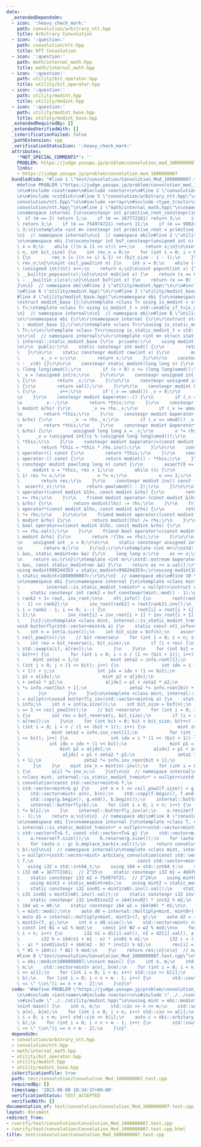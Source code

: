 ```yaml
---
data:
  _extendedDependsOn:
  - icon: ':heavy_check_mark:'
    path: convolution/arbitrary_ntt.hpp
    title: Arbitrary Convolution
  - icon: ':question:'
    path: convolution/ntt.hpp
    title: NTT Convolution
  - icon: ':question:'
    path: math/internal_math.hpp
    title: math/internal_math.hpp
  - icon: ':question:'
    path: utility/bit_operator.hpp
    title: utility/bit_operator.hpp
  - icon: ':question:'
    path: utility/modint.hpp
    title: utility/modint.hpp
  - icon: ':question:'
    path: utility/modint_base.hpp
    title: utility/modint_base.hpp
  _extendedRequiredBy: []
  _extendedVerifiedWith: []
  _isVerificationFailed: false
  _pathExtension: cpp
  _verificationStatusIcon: ':heavy_check_mark:'
  attributes:
    '*NOT_SPECIAL_COMMENTS*': ''
    PROBLEM: https://judge.yosupo.jp/problem/convolution_mod_1000000007
    links:
    - https://judge.yosupo.jp/problem/convolution_mod_1000000007
  bundledCode: "#line 1 \"test/convolution/Convolution_Mod_1000000007.test.cpp\"\n\
    #define PROBLEM \"https://judge.yosupo.jp/problem/convolution_mod_1000000007\"\
    \n\n#include <iostream>\n#include <vector>\n\n#line 2 \"convolution/arbitrary_ntt.hpp\"\
    \n\n#include <cstdint>\n#line 5 \"convolution/arbitrary_ntt.hpp\"\n\n#line 2 \"\
    convolution/ntt.hpp\"\n\n#include <array>\n#include <type_traits>\n#line 6 \"\
    convolution/ntt.hpp\"\n\n#line 2 \"math/internal_math.hpp\"\n\nnamespace ebi {\n\
    \nnamespace internal {\n\nconstexpr int primitive_root_constexpr(int m) {\n  \
    \  if (m == 2) return 1;\n    if (m == 167772161) return 3;\n    if (m == 469762049)\
    \ return 3;\n    if (m == 754974721) return 11;\n    if (m == 998244353) return\
    \ 3;\n}\ntemplate <int m> constexpr int primitive_root = primitive_root_constexpr(m);\n\
    \n}  // namespace internal\n\n}  // namespace ebi\n#line 2 \"utility/bit_operator.hpp\"\
    \n\nnamespace ebi {\n\nconstexpr int bsf_constexpr(unsigned int n) {\n    int\
    \ x = 0;\n    while (!(n & (1 << x))) x++;\n    return x;\n}\n\nint bit_reverse(int\
    \ n, int bit_size) {\n    int rev_n = 0;\n    for (int i = 0; i < bit_size; i++)\
    \ {\n        rev_n |= ((n >> i) & 1) << (bit_size - i - 1);\n    }\n    return\
    \ rev_n;\n}\n\nint ceil_pow2(int n) {\n    int x = 0;\n    while ((1U << x) <\
    \ (unsigned int)(n)) x++;\n    return x;\n}\n\nint popcnt(int x) {\n    return\
    \ __builtin_popcount(x);\n}\n\nint msb(int x) {\n    return (x == 0) ? -1 : 31\
    \ - __builtin_clz(x);\n}\n\nint bsf(int x) {\n    return (x == 0) ? -1 : __builtin_ctz(x);\n\
    }\n\n}  // namespace ebi\n#line 2 \"utility/modint.hpp\"\n\r\n#include <cassert>\r\
    \n#line 6 \"utility/modint.hpp\"\n\r\n#line 2 \"utility/modint_base.hpp\"\n\n\
    #line 4 \"utility/modint_base.hpp\"\n\nnamespace ebi {\n\nnamespace internal {\n\
    \nstruct modint_base {};\n\ntemplate <class T> using is_modint = std::is_base_of<modint_base,\
    \ T>;\ntemplate <class T> using is_modint_t = std::enable_if_t<is_modint<T>::value>;\n\
    \n}  // namespace internal\n\n}  // namespace ebi\n#line 8 \"utility/modint.hpp\"\
    \n\r\nnamespace ebi {\r\n\r\nnamespace internal {\r\n\r\nstruct static_modint_base\
    \ : modint_base {};\r\n\r\ntemplate <class T>\r\nusing is_static_modint = std::is_base_of<internal::static_modint_base,\
    \ T>;\r\n\r\ntemplate <class T>\r\nusing is_static_modint_t = std::enable_if_t<is_static_modint<T>::value>;\r\
    \n\r\n}  // namespace internal\r\n\r\ntemplate <int m> struct static_modint :\
    \ internal::static_modint_base {\r\n  private:\r\n    using modint = static_modint;\r\
    \n\r\n  public:\r\n    static constexpr int mod() {\r\n        return m;\r\n \
    \   }\r\n\r\n    static constexpr modint raw(int v) {\r\n        modint x;\r\n\
    \        x._v = v;\r\n        return x;\r\n    }\r\n\r\n    constexpr static_modint()\
    \ : _v(0) {}\r\n\r\n    constexpr static_modint(long long v) {\r\n        v %=\
    \ (long long)umod();\r\n        if (v < 0) v += (long long)umod();\r\n       \
    \ _v = (unsigned int)v;\r\n    }\r\n\r\n    constexpr unsigned int val() const\
    \ {\r\n        return _v;\r\n    }\r\n\r\n    constexpr unsigned int value() const\
    \ {\r\n        return val();\r\n    }\r\n\r\n    constexpr modint &operator++()\
    \ {\r\n        _v++;\r\n        if (_v == umod()) _v = 0;\r\n        return *this;\r\
    \n    }\r\n    constexpr modint &operator--() {\r\n        if (_v == 0) _v = umod();\r\
    \n        _v--;\r\n        return *this;\r\n    }\r\n    constexpr modint &operator+=(const\
    \ modint &rhs) {\r\n        _v += rhs._v;\r\n        if (_v >= umod()) _v -= umod();\r\
    \n        return *this;\r\n    }\r\n    constexpr modint &operator-=(const modint\
    \ &rhs) {\r\n        _v -= rhs._v;\r\n        if (_v >= umod()) _v += umod();\r\
    \n        return *this;\r\n    }\r\n    constexpr modint &operator*=(const modint\
    \ &rhs) {\r\n        unsigned long long x = _v;\r\n        x *= rhs._v;\r\n  \
    \      _v = (unsigned int)(x % (unsigned long long)umod());\r\n        return\
    \ *this;\r\n    }\r\n    constexpr modint &operator/=(const modint &rhs) {\r\n\
    \        return *this = *this * rhs.inv();\r\n    }\r\n\r\n    constexpr modint\
    \ operator+() const {\r\n        return *this;\r\n    }\r\n    constexpr modint\
    \ operator-() const {\r\n        return modint() - *this;\r\n    }\r\n\r\n   \
    \ constexpr modint pow(long long n) const {\r\n        assert(0 <= n);\r\n   \
    \     modint x = *this, res = 1;\r\n        while (n) {\r\n            if (n &\
    \ 1) res *= x;\r\n            x *= x;\r\n            n >>= 1;\r\n        }\r\n\
    \        return res;\r\n    }\r\n    constexpr modint inv() const {\r\n      \
    \  assert(_v);\r\n        return pow(umod() - 2);\r\n    }\r\n\r\n    friend modint\
    \ operator+(const modint &lhs, const modint &rhs) {\r\n        return modint(lhs)\
    \ += rhs;\r\n    }\r\n    friend modint operator-(const modint &lhs, const modint\
    \ &rhs) {\r\n        return modint(lhs) -= rhs;\r\n    }\r\n    friend modint\
    \ operator*(const modint &lhs, const modint &rhs) {\r\n        return modint(lhs)\
    \ *= rhs;\r\n    }\r\n\r\n    friend modint operator/(const modint &lhs, const\
    \ modint &rhs) {\r\n        return modint(lhs) /= rhs;\r\n    }\r\n    friend\
    \ bool operator==(const modint &lhs, const modint &rhs) {\r\n        return lhs.val()\
    \ == rhs.val();\r\n    }\r\n    friend bool operator!=(const modint &lhs, const\
    \ modint &rhs) {\r\n        return !(lhs == rhs);\r\n    }\r\n\r\n  private:\r\
    \n    unsigned int _v = 0;\r\n\r\n    static constexpr unsigned int umod() {\r\
    \n        return m;\r\n    }\r\n};\r\n\r\ntemplate <int m>\r\nstd::istream &operator>>(std::istream\
    \ &os, static_modint<m> &a) {\r\n    long long x;\r\n    os >> x;\r\n    a = x;\r\
    \n    return os;\r\n}\r\ntemplate <int m>\r\nstd::ostream &operator<<(std::ostream\
    \ &os, const static_modint<m> &a) {\r\n    return os << a.val();\r\n}\r\n\r\n\
    using modint998244353 = static_modint<998244353>;\r\nusing modint1000000007 =\
    \ static_modint<1000000007>;\r\n\r\n}  // namespace ebi\n#line 10 \"convolution/ntt.hpp\"\
    \n\nnamespace ebi {\n\nnamespace internal {\n\ntemplate <class mint, int g = internal::primitive_root<mint::mod()>,\n\
    \          internal::is_static_modint_t<mint>* = nullptr>\nstruct ntt_info {\n\
    \    static constexpr int rank2 = bsf_constexpr(mint::mod() - 1);\n\n    std::array<mint,\
    \ rank2 + 1> root, inv_root;\n\n    ntt_info() {\n        root[rank2] = mint(g).pow((mint::mod()\
    \ - 1) >> rank2);\n        inv_root[rank2] = root[rank2].inv();\n        for (int\
    \ i = rank2 - 1; i >= 0; i--) {\n            root[i] = root[i + 1] * root[i +\
    \ 1];\n            inv_root[i] = inv_root[i + 1] * inv_root[i + 1];\n        }\n\
    \    }\n};\n\ntemplate <class mint, internal::is_static_modint_t<mint>* = nullptr>\n\
    void butterfly(std::vector<mint>& a) {\n    static const ntt_info<mint> info;\n\
    \    int n = int(a.size());\n    int bit_size = bsf(n);\n    assert(n == 1 <<\
    \ ceil_pow2(n));\n    // bit reverse\n    for (int i = 0; i < n; i++) {\n    \
    \    int rev = bit_reverse(i, bit_size);\n        if (i < rev) {\n           \
    \ std::swap(a[i], a[rev]);\n        }\n    }\n\n    for (int bit = 0; bit < bit_size;\
    \ bit++) {\n        for (int i = 0; i < n / (1 << (bit + 1)); i++) {\n       \
    \     mint zeta1 = 1;\n            mint zeta2 = info.root[1];\n            for\
    \ (int j = 0; j < (1 << bit); j++) {\n                int idx = i * (1 << (bit\
    \ + 1)) + j;\n                int jdx = idx + (1 << bit);\n                mint\
    \ p1 = a[idx];\n                mint p2 = a[jdx];\n                a[idx] = p1\
    \ + zeta1 * p2;\n                a[jdx] = p1 + zeta2 * p2;\n                zeta1\
    \ *= info.root[bit + 1];\n                zeta2 *= info.root[bit + 1];\n     \
    \       }\n        }\n    }\n}\n\ntemplate <class mint, internal::is_static_modint_t<mint>*\
    \ = nullptr>\nvoid butterfly_inv(std::vector<mint>& a) {\n    static const ntt_info<mint>\
    \ info;\n    int n = int(a.size());\n    int bit_size = bsf(n);\n    assert(n\
    \ == 1 << ceil_pow2(n));\n    // bit reverse\n    for (int i = 0; i < n; i++)\
    \ {\n        int rev = bit_reverse(i, bit_size);\n        if (i < rev) std::swap(a[i],\
    \ a[rev]);\n    }\n\n    for (int bit = 0; bit < bit_size; bit++) {\n        for\
    \ (int i = 0; i < n / (1 << (bit + 1)); i++) {\n            mint zeta1 = 1;\n\
    \            mint zeta2 = info.inv_root[1];\n            for (int j = 0; j < (1\
    \ << bit); j++) {\n                int idx = i * (1 << (bit + 1)) + j;\n     \
    \           int jdx = idx + (1 << bit);\n                mint p1 = a[idx];\n \
    \               mint p2 = a[jdx];\n                a[idx] = p1 + zeta1 * p2;\n\
    \                a[jdx] = p1 + zeta2 * p2;\n                zeta1 *= info.inv_root[bit\
    \ + 1];\n                zeta2 *= info.inv_root[bit + 1];\n            }\n   \
    \     }\n    }\n    mint inv_n = mint(n).inv();\n    for (int i = 0; i < n; i++)\
    \ {\n        a[i] *= inv_n;\n    }\n}\n\n}  // namespace internal\n\ntemplate\
    \ <class mint, internal::is_static_modint_t<mint>* = nullptr>\nstd::vector<mint>\
    \ convolution(const std::vector<mint>& f,\n                              const\
    \ std::vector<mint>& g) {\n    int n = 1 << ceil_pow2(f.size() + g.size() - 1);\n\
    \    std::vector<mint> a(n), b(n);\n    std::copy(f.begin(), f.end(), a.begin());\n\
    \    std::copy(g.begin(), g.end(), b.begin());\n    internal::butterfly(a);\n\
    \    internal::butterfly(b);\n    for (int i = 0; i < n; i++) {\n        a[i]\
    \ *= b[i];\n    }\n    internal::butterfly_inv(a);\n    a.resize(f.size() + g.size()\
    \ - 1);\n    return a;\n}\n\n}  // namespace ebi\n#line 8 \"convolution/arbitrary_ntt.hpp\"\
    \n\nnamespace ebi {\n\nnamespace internal {\n\ntemplate <class T, class mint,\
    \ internal::is_static_modint_t<mint>* = nullptr>\nstd::vector<mint> multiply(const\
    \ std::vector<T>& f, const std::vector<T>& g) {\n    std::vector<mint> a, b;\n\
    \    a.reserve(f.size());\n    b.reserve(g.size());\n    for (auto x : f) a.emplace_back(x.val());\n\
    \    for (auto x : g) b.emplace_back(x.val());\n    return convolution<mint>(a,\
    \ b);\n}\n\n}  // namespace internal\n\ntemplate <class mint, internal::is_static_modint_t<mint>*\
    \ = nullptr>\nstd::vector<mint> arbitary_convolution(const std::vector<mint>&\
    \ f,\n                                       const std::vector<mint>& g) {\n \
    \   using i32 = std::int64_t;\n    using i64 = std::int64_t;\n    static constexpr\
    \ i32 m0 = 167772161;  // 2^25\n    static constexpr i32 m1 = 469762049;  // 2^26\n\
    \    static constexpr i32 m2 = 754974721;  // 2^24\n    using mint0 = static_modint<m0>;\n\
    \    using mint1 = static_modint<m1>;\n    using mint2 = static_modint<m2>;\n\
    \    static constexpr i32 inv01 = mint1(m0).inv().val();\n    static constexpr\
    \ i32 inv02 = mint2(m0).inv().val();\n    static constexpr i32 inv12 = mint2(m1).inv().val();\n\
    \    static constexpr i32 inv02inv12 = i64(inv02) * inv12 % m2;\n    static constexpr\
    \ i64 w1 = m0;\n    static constexpr i64 w2 = i64(m0) * m1;\n\n    const i32 mod\
    \ = mint::mod();\n\n    auto d0 = internal::multiply<mint, mint0>(f, g);\n   \
    \ auto d1 = internal::multiply<mint, mint1>(f, g);\n    auto d2 = internal::multiply<mint,\
    \ mint2>(f, g);\n\n    int n = d0.size();\n    std::vector<mint> res(n);\n   \
    \ const int W1 = w1 % mod;\n    const int W2 = w2 % mod;\n\n    for (int i = 0;\
    \ i < n; i++) {\n        i32 n1 = d1[i].val(), n2 = d2[i].val(), a = d0[i].val();\n\
    \        i32 b = i64(n1 + m1 - a) * inv01 % m1;\n        i32 c = (i64(n2 + m2\
    \ - a) * inv02inv12 + i64(m2 - b) * inv12) % m2;\n        res[i] = (i64(a) + i64(b)\
    \ * W1 + i64(c) * W2) % mod;\n    }\n    return res;\n}\n\n}  // namespace ebi\n\
    #line 8 \"test/convolution/Convolution_Mod_1000000007.test.cpp\"\n\nusing mint\
    \ = ebi::modint1000000007;\n\nint main() {\n    int n, m;\n    std::cin >> n >>\
    \ m;\n    std::vector<mint> a(n), b(m);\n    for (int i = 0; i < n; i++) std::cin\
    \ >> a[i];\n    for (int i = 0; i < m; i++) std::cin >> b[i];\n    auto c = ebi::arbitary_convolution<mint>(a,\
    \ b);\n    for (int i = 0; i < n + m - 1; i++) {\n        std::cout << c[i].val()\
    \ << \" \\n\"[i == n + m - 2];\n    }\n}\n"
  code: "#define PROBLEM \"https://judge.yosupo.jp/problem/convolution_mod_1000000007\"\
    \n\n#include <iostream>\n#include <vector>\n\n#include \"../../convolution/arbitrary_ntt.hpp\"\
    \n#include \"../../utility/modint.hpp\"\n\nusing mint = ebi::modint1000000007;\n\
    \nint main() {\n    int n, m;\n    std::cin >> n >> m;\n    std::vector<mint>\
    \ a(n), b(m);\n    for (int i = 0; i < n; i++) std::cin >> a[i];\n    for (int\
    \ i = 0; i < m; i++) std::cin >> b[i];\n    auto c = ebi::arbitary_convolution<mint>(a,\
    \ b);\n    for (int i = 0; i < n + m - 1; i++) {\n        std::cout << c[i].val()\
    \ << \" \\n\"[i == n + m - 2];\n    }\n}"
  dependsOn:
  - convolution/arbitrary_ntt.hpp
  - convolution/ntt.hpp
  - math/internal_math.hpp
  - utility/bit_operator.hpp
  - utility/modint.hpp
  - utility/modint_base.hpp
  isVerificationFile: true
  path: test/convolution/Convolution_Mod_1000000007.test.cpp
  requiredBy: []
  timestamp: '2023-06-08 10:34:37+09:00'
  verificationStatus: TEST_ACCEPTED
  verifiedWith: []
documentation_of: test/convolution/Convolution_Mod_1000000007.test.cpp
layout: document
redirect_from:
- /verify/test/convolution/Convolution_Mod_1000000007.test.cpp
- /verify/test/convolution/Convolution_Mod_1000000007.test.cpp.html
title: test/convolution/Convolution_Mod_1000000007.test.cpp
---
```

